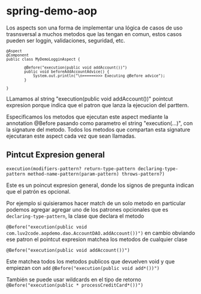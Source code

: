 # spring-demo-aop

Los aspects son una forma de implementar una lógica de casos de uso trasnsversal a muchos metodos que las tengan en comun, estos casos pueden ser loggin, validaciones, seguridad, etc.

<sub>

    @Aspect
    @Component
    public class MyDemoLogginAspect {

            @Before("execution(public void addAccount())")
            public void beforeAddAccountAdvice() {
                System.out.println("\n======>>> Executing @Before advice");
            }

    }

</sub>

LLamamos al string "execution(public void addAccount())" pointcut expresion porque indica que el patron que lanza la ejecucion del parttern.

Especificamos los metodos que ejecutan este aspect mediante la annotation @Before pasando como parametro el string "execution(...)", con la signature del metodo. Todos los metodos que compartan esta signature ejecutaran este aspect cada vez que sean llamadas.

## Pintcut Expresion general

`execution(modifiers-pattern? return-type-pattern declaring-type-pattern method-name-pattern(param-pattern) throws-pattern?)`

Este es un poincut expresion general, donde los signos de pregunta indican que el patrón es opcional.

Por ejemplo si quisieramos hacer match de un solo metodo en particular podemos agregar agregar uno de los patrones opcionales que es `declaring-type-pattern`, la clase que declara el metodo

`@Before("execution(public void com.luv2code.aopdemo.dao.AccountDAO.addAccount())")`
en cambio obviando ese patron el pointcut expresion matchea los metodos de cualquier clase

`@Before("execution(public void addAccount())")`

Este matchea todos los metodos publicos que devuelven void y que empiezan con `add`
`@Before("execution(public void add*())")`

También se puede usar wildcards en el tipo de retorno
`@Before("execution(public * processCreditCard*())")`
